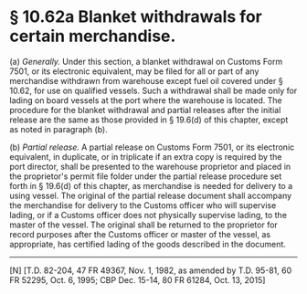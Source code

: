 # § 10.62a   Blanket withdrawals for certain merchandise.

(a) *Generally.* Under this section, a blanket withdrawal on Customs Form 7501, or its electronic equivalent, may be filed for all or part of any merchandise withdrawn from warehouse except fuel oil covered under § 10.62, for use on qualified vessels. Such a withdrawal shall be made only for lading on board vessels at the port where the warehouse is located. The procedure for the blanket withdrawal and partial releases after the initial release are the same as those provided in § 19.6(d) of this chapter, except as noted in paragraph (b).


(b) *Partial release.* A partial release on Customs Form 7501, or its electronic equivalent, in duplicate, or in triplicate if an extra copy is required by the port director, shall be presented to the warehouse proprietor and placed in the proprietor's permit file folder under the partial release procedure set forth in § 19.6(d) of this chapter, as merchandise is needed for delivery to a using vessel. The original of the partial release document shall accompany the merchandise for delivery to the Customs officer who will supervise lading, or if a Customs officer does not physically supervise lading, to the master of the vessel. The original shall be returned to the proprietor for record purposes after the Customs officer or master of the vessel, as appropriate, has certified lading of the goods described in the document.



---

[N] [T.D. 82-204, 47 FR 49367, Nov. 1, 1982, as amended by T.D. 95-81, 60 FR 52295, Oct. 6, 1995; CBP Dec. 15-14, 80 FR 61284, Oct. 13, 2015]




